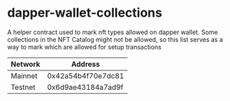 # dapper-wallet-collections

A helper contract used to mark nft types allowed on dapper wallet. Some collections in the NFT Catalog
might not be allowed, so this list serves as a way to mark which are allowed for setup transactions

| Network | Address |
| ------- | ------- |
| Mainnet | 0x42a54b4f70e7dc81 |
| Testnet | 0x6d9ae43184a7ad9f |